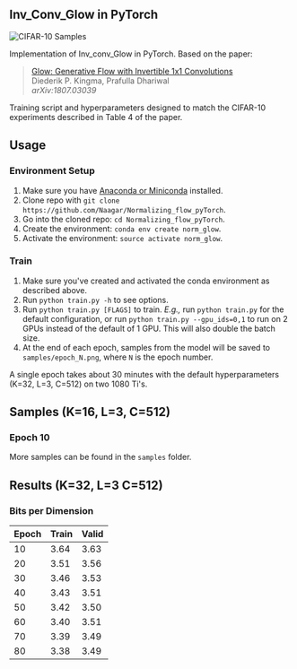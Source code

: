 ## Inv_Conv_Glow in PyTorch

![CIFAR-10 Samples](/samples/epoch80.png?raw=true "CIFAR-10 Samples")

Implementation of Inv_conv_Glow in PyTorch. Based on the paper:

  > [Glow: Generative Flow with Invertible 1x1 Convolutions](https://arxiv.org/abs/1807.03039)\
  > Diederik P. Kingma, Prafulla Dhariwal\
  > _arXiv:1807.03039_

Training script and hyperparameters designed to match the
CIFAR-10 experiments described in Table 4 of the paper.


## Usage

### Environment Setup
  1. Make sure you have [Anaconda or Miniconda](https://conda.io/docs/download.html)
  installed.
  2. Clone repo with `git clone https://github.com/Naagar/Normalizing_flow_pyTorch`.
  3. Go into the cloned repo: `cd Normalizing_flow_pyTorch`.
  4. Create the environment: `conda env create norm_glow`.
  5. Activate the environment: `source activate norm_glow`.

### Train
  1. Make sure you've created and activated the conda environment as described above.
  2. Run `python train.py -h` to see options.
  3. Run `python train.py [FLAGS]` to train. *E.g.,* run
  `python train.py` for the default configuration, or run
  `python train.py --gpu_ids=0,1` to run on
  2 GPUs instead of the default of 1 GPU. This will also double the batch size.
  4. At the end of each epoch, samples from the model will be saved to
  `samples/epoch_N.png`, where `N` is the epoch number.


A single epoch takes about 30 minutes with the default hyperparameters (K=32, L=3, C=512) on two 1080 Ti's.


## Samples (K=16, L=3, C=512)

### Epoch 10

More samples can be found in the `samples` folder.


## Results (K=32, L=3 C=512)

### Bits per Dimension

| Epoch | Train | Valid |
|-------|-------|-------|
| 10    | 3.64  | 3.63  |
| 20    | 3.51  | 3.56  |
| 30    | 3.46  | 3.53  |
| 40    | 3.43  | 3.51  |
| 50    | 3.42  | 3.50  |
| 60    | 3.40  | 3.51  |
| 70    | 3.39  | 3.49  |
| 80    | 3.38  | 3.49  |
